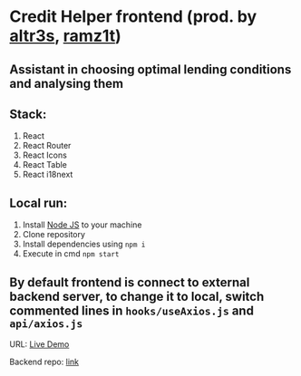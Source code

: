 # Credit Helper frontend (prod. by [altr3s](https://github.com/altr3s), [ramz1t](https://github.com/ramz1t))

## Assistant in choosing optimal lending conditions and analysing them

## Stack:
1. React
2. React Router 
3. React Icons
4. React Table
5. React i18next

## Local run:
1. Install [Node JS](https://nodejs.org/en/) to your machine
2. Clone repository
3. Install dependencies using `npm i`
4. Execute in cmd `npm start`

By default frontend is connect to external backend server, to change it to local, switch commented lines in `hooks/useAxios.js` and `api/axios.js`
----
URL: [Live Demo](http://timur.aboard.ru:34082/)

Backend repo: [link](https://github.com/altr3s/CreditHelper_backend)
